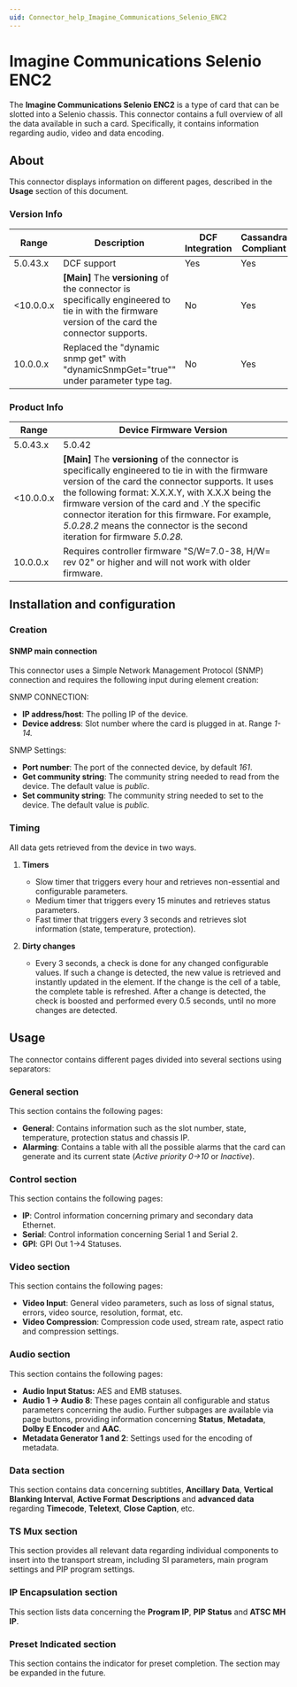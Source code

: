 ```yaml
---
uid: Connector_help_Imagine_Communications_Selenio_ENC2
---
```


# Imagine Communications Selenio ENC2

The **Imagine Communications Selenio ENC2** is a type of card that can be slotted into a Selenio chassis. This connector contains a full overview of all the data available in such a card. Specifically, it contains information regarding audio, video and data encoding.

## About

This connector displays information on different pages, described in the **Usage** section of this document.

### Version Info

| **Range** | **Description**                                                                                                                               | **DCF Integration** | **Cassandra Compliant** |
|------------------|-----------------------------------------------------------------------------------------------------------------------------------------------|---------------------|-------------------------|
| 5.0.43.x         | DCF support                                                                                                                                   | Yes                 | Yes                     |
| \<10.0.0.x       | **\[Main\]** The **versioning** of the connector is specifically engineered to tie in with the firmware version of the card the connector supports. | No                  | Yes                     |
| 10.0.0.x         | Replaced the "dynamic snmp get" with "dynamicSnmpGet="true"" under parameter type tag.                                                        | No                  | Yes                     |

### Product Info

| Range     | Device Firmware Version                                                                                                                                                                                                                                                                                                                                                                |
|------------------|----------------------------------------------------------------------------------------------------------------------------------------------------------------------------------------------------------------------------------------------------------------------------------------------------------------------------------------------------------------------------------------|
| 5.0.43.x         | 5.0.42                                                                                                                                                                                                                                                                                                                                                                                 |
| \<10.0.0.x       | **\[Main\]** The **versioning** of the connector is specifically engineered to tie in with the firmware version of the card the connector supports. It uses the following format: X.X.X.Y, with X.X.X being the firmware version of the card and .Y the specific connector iteration for this firmware. For example, *5.0.28.2* means the connector is the second iteration for firmware *5.0.28.* |
| 10.0.0.x         | Requires controller firmware "S/W=7.0-38, H/W= rev 02" or higher and will not work with older firmware.                                                                                                                                                                                                                                                                                |

## Installation and configuration

### Creation

#### SNMP main connection

This connector uses a Simple Network Management Protocol (SNMP) connection and requires the following input during element creation:

SNMP CONNECTION:

- **IP address/host**: The polling IP of the device.
- **Device address**: Slot number where the card is plugged in at. Range *1-14.*

SNMP Settings:

- **Port number**: The port of the connected device, by default *161*.
- **Get community string**: The community string needed to read from the device. The default value is *public*.
- **Set community string**: The community string needed to set to the device. The default value is *public.*

### Timing

All data gets retrieved from the device in two ways.

1. **Timers**

   - Slow timer that triggers every hour and retrieves non-essential and configurable parameters.
   - Medium timer that triggers every 15 minutes and retrieves status parameters.
   - Fast timer that triggers every 3 seconds and retrieves slot information (state, temperature, protection).

1. **Dirty changes**

   - Every 3 seconds, a check is done for any changed configurable values. If such a change is detected, the new value is retrieved and instantly updated in the element. If the change is the cell of a table, the complete table is refreshed. After a change is detected, the check is boosted and performed every 0.5 seconds, until no more changes are detected.

## Usage

The connector contains different pages divided into several sections using separators:

### General section

This section contains the following pages:

- **General**: Contains information such as the slot number, state, temperature, protection status and chassis IP.
- **Alarming**: Contains a table with all the possible alarms that the card can generate and its current state (*Active priority 0-\>10* or *Inactive*).

### Control section

This section contains the following pages:

- **IP**: Control information concerning primary and secondary data Ethernet.
- **Serial**: Control information concerning Serial 1 and Serial 2.
- **GPI**: GPI Out 1-\>4 Statuses.

### Video section

This section contains the following pages:

- **Video Input**: General video parameters, such as loss of signal status, errors, video source, resolution, format, etc.
- **Video Compression**: Compression code used, stream rate, aspect ratio and compression settings.

### Audio section

This section contains the following pages:

- **Audio Input Status:** AES and EMB statuses.
- **Audio 1 -\> Audio 8**: These pages contain all configurable and status parameters concerning the audio. Further subpages are available via page buttons, providing information concerning **Status**, **Metadata**, **Dolby E Encoder** and **AAC**.
- **Metadata Generator 1 and 2**: Settings used for the encoding of metadata.

### Data section

This section contains data concerning subtitles, **Ancillary** **Data**, **Vertical Blanking Interval**, **Active Format** **Descriptions** and **advanced data** regarding **Timecode**, **Teletext**, **Close Caption**, etc.

### TS Mux section

This section provides all relevant data regarding individual components to insert into the transport stream, including SI parameters, main program settings and PIP program settings.

### IP Encapsulation section

This section lists data concerning the **Program IP**, **PIP Status** and **ATSC MH IP**.

### Preset Indicated section

This section contains the indicator for preset completion. The section may be expanded in the future.
